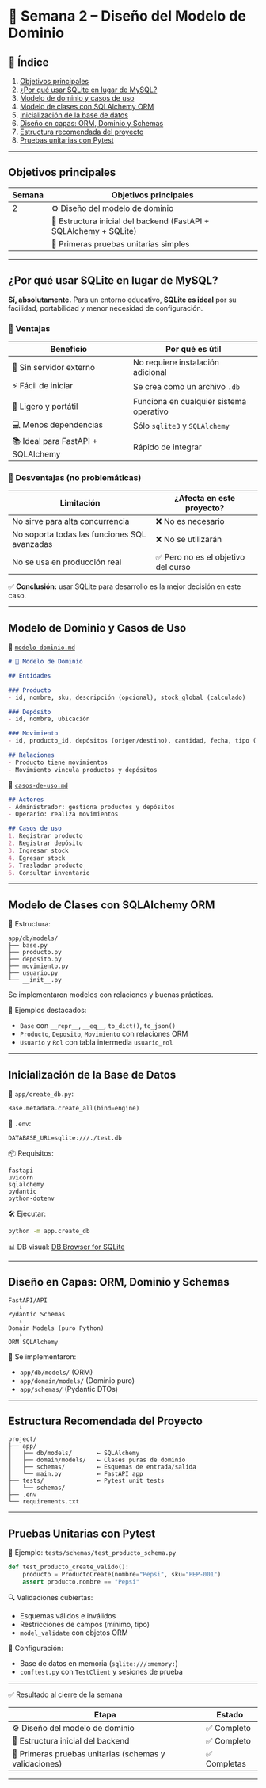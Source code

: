 # 📅 Semana 2 – Diseño del Modelo de Dominio

## 📌 Índice

1. [Objetivos principales](#objetivos-principales)
2. [¿Por qué usar SQLite en lugar de MySQL?](#por-qué-usar-sqlite-en-lugar-de-mysql)
3. [Modelo de dominio y casos de uso](#modelo-de-dominio-y-casos-de-uso)
4. [Modelo de clases con SQLAlchemy ORM](#modelo-de-clases-con-sqlalchemy-orm)
5. [Inicialización de la base de datos](#inicialización-de-la-base-de-datos)
6. [Diseño en capas: ORM, Dominio y Schemas](#diseño-en-capas-orm-dominio-y-schemas)
7. [Estructura recomendada del proyecto](#estructura-recomendada-del-proyecto)
8. [Pruebas unitarias con Pytest](#pruebas-unitarias-con-pytest)

---

## Objetivos principales

| Semana | Objetivos principales                                             |
| ------ | ----------------------------------------------------------------- |
| 2      | ⚙️ Diseño del modelo de dominio                                   |
|        | 📁 Estructura inicial del backend (FastAPI + SQLAlchemy + SQLite) |
|        | 🧪 Primeras pruebas unitarias simples                             |

---

## ¿Por qué usar SQLite en lugar de MySQL?

**Sí, absolutamente.** Para un entorno educativo, **SQLite es ideal** por su facilidad, portabilidad y menor necesidad de configuración.

### 🔹 Ventajas

| Beneficio                          | Por qué es útil                         |
| ---------------------------------- | --------------------------------------- |
| 🧱 Sin servidor externo            | No requiere instalación adicional       |
| ⚡ Fácil de iniciar                 | Se crea como un archivo `.db`           |
| 🎒 Ligero y portátil               | Funciona en cualquier sistema operativo |
| 💻 Menos dependencias              | Sólo `sqlite3` y `SQLAlchemy`           |
| 📚 Ideal para FastAPI + SQLAlchemy | Rápido de integrar                      |

### 🔻 Desventajas (no problemáticas)

| Limitación                                   | ¿Afecta en este proyecto?          |
| -------------------------------------------- | ---------------------------------- |
| No sirve para alta concurrencia              | ❌ No es necesario                  |
| No soporta todas las funciones SQL avanzadas | ❌ No se utilizarán                 |
| No se usa en producción real                 | ✅ Pero no es el objetivo del curso |

✅ **Conclusión:** usar SQLite para desarrollo es la mejor decisión en este caso.

---

## Modelo de Dominio y Casos de Uso

📄 [`modelo-dominio.md`](#)

```markdown
# 🧩 Modelo de Dominio

## Entidades

### Producto
- id, nombre, sku, descripción (opcional), stock_global (calculado)

### Depósito
- id, nombre, ubicación

### Movimiento
- id, producto_id, depósitos (origen/destino), cantidad, fecha, tipo ('ingreso', 'egreso', 'traslado')

## Relaciones
- Producto tiene movimientos
- Movimiento vincula productos y depósitos
```

📄 [`casos-de-uso.md`](#)

```markdown
## Actores
- Administrador: gestiona productos y depósitos
- Operario: realiza movimientos

## Casos de uso
1. Registrar producto
2. Registrar depósito
3. Ingresar stock
4. Egresar stock
5. Trasladar producto
6. Consultar inventario
```

---

## Modelo de Clases con SQLAlchemy ORM

📁 Estructura:

```
app/db/models/
├── base.py
├── producto.py
├── deposito.py
├── movimiento.py
├── usuario.py
└── __init__.py
```

Se implementaron modelos con relaciones y buenas prácticas.

🔗 Ejemplos destacados:

* `Base` con `__repr__`, `__eq__`, `to_dict()`, `to_json()`
* `Producto`, `Deposito`, `Movimiento` con relaciones ORM
* `Usuario` y `Rol` con tabla intermedia `usuario_rol`

---

## Inicialización de la Base de Datos

📁 `app/create_db.py`:

```python
Base.metadata.create_all(bind=engine)
```

📄 `.env`:

```
DATABASE_URL=sqlite:///./test.db
```

📦 Requisitos:

```
fastapi
uvicorn
sqlalchemy
pydantic
python-dotenv
```

🛠️ Ejecutar:

```bash
python -m app.create_db
```

📊 DB visual: [DB Browser for SQLite](https://sqlitebrowser.org)

---

## Diseño en Capas: ORM, Dominio y Schemas

```plaintext
FastAPI/API
   ⬇
Pydantic Schemas
   ⬇
Domain Models (puro Python)
   ⬇
ORM SQLAlchemy
```

🔄 Se implementaron:

* `app/db/models/` (ORM)
* `app/domain/models/` (Dominio puro)
* `app/schemas/` (Pydantic DTOs)

---

## Estructura Recomendada del Proyecto

```
project/
├── app/
│   ├── db/models/       ← SQLAlchemy
│   ├── domain/models/   ← Clases puras de dominio
│   ├── schemas/         ← Esquemas de entrada/salida
│   └── main.py          ← FastAPI app
├── tests/               ← Pytest unit tests
│   └── schemas/
├── .env
└── requirements.txt
```

---

## Pruebas Unitarias con Pytest

🧪 Ejemplo: `tests/schemas/test_producto_schema.py`

```python
def test_producto_create_valido():
    producto = ProductoCreate(nombre="Pepsi", sku="PEP-001")
    assert producto.nombre == "Pepsi"
```

🔍 Validaciones cubiertas:

* Esquemas válidos e inválidos
* Restricciones de campos (mínimo, tipo)
* `model_validate` con objetos ORM

🧪 Configuración:

* Base de datos en memoria (`sqlite:///:memory:`)
* `conftest.py` con `TestClient` y sesiones de prueba

---

✅ Resultado al cierre de la semana

| Etapa                                                  | Estado      |
| ------------------------------------------------------ | ----------- |
| ⚙️ Diseño del modelo de dominio                        | ✅ Completo  |
| 📁 Estructura inicial del backend                      | ✅ Completo  |
| 🧪 Primeras pruebas unitarias (schemas y validaciones) | ✅ Completas |

---


